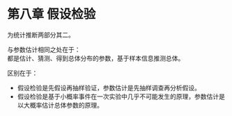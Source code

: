 # 第八章 假设检验

为统计推断两部分其二。

与参数估计相同之处在于：  
都是估计、猜测、得到总体分布的参数，基于样本信息推测总体。

区别在于：

* 假设检验是先假设再抽样验证，参数估计是先抽样调查再分析假设。
* 假设检验是基于小概率事件在一次实验中几乎不可能发生的原理，参数估计是以大概率估计总体参数的原理。
